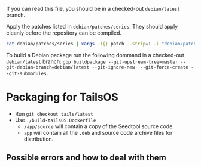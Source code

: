 If you can read this file, you should be in a checked-out `debian/latest` branch.

Apply the patches listed in `debian/patches/series`. They should apply cleanly before the repository can be compiled.
```sh
cat debian/patches/series | xargs -I{} patch --strip=1 -i "debian/patches/{}"
```
To build a Debian package run the following dommand in a checked-out `debian/latest` branch: `gbp buildpackage --git-upstream-tree=master --git-debian-branch=debian/latest --git-ignore-new  --git-force-create --git-submodules`.

# Packaging for TailsOS
- Run `git checkout tails/latest`
- Use `./build-tailsOS.Dockerfile`
    - `/app/source` will contain a copy of the Seedtool source code.
    - `app` wiil contain all the `.deb` and source code archive files for distribution.


## Possible errors and how to deal with them
